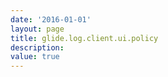 ```yaml
---
date: '2016-01-01'
layout: page
title: glide.log.client.ui.policy
description:  
value: true
---
```


